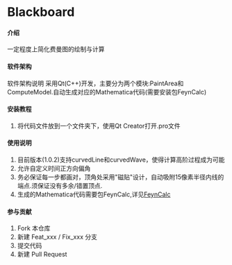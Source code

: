 # Blackboard

#### 介绍
一定程度上简化费曼图的绘制与计算

#### 软件架构
软件架构说明
采用Qt(C++)开发，主要分为两个模块:PaintArea和ComputeModel.自动生成对应的Mathematica代码(需要安装包FeynCalc)

#### 安装教程

1.  将代码文件放到一个文件夹下，使用Qt Creator打开.pro文件

#### 使用说明

1.  目前版本(1.0.2)支持curvedLine和curvedWave，使得计算高阶过程成为可能
2.  允许自定义时间正方向偏角
3.  务必保证每一步都画对，顶角处采用"磁贴"设计，自动吸附15像素半径内线的端点.须保证没有多余/错置顶点.
4.  生成的Mathematica代码需要包FeynCalc,详见[FeynCalc](https://feyncalc.github.io/)

#### 参与贡献

1.  Fork 本仓库
2.  新建 Feat_xxx / Fix_xxx 分支
3.  提交代码
4.  新建 Pull Request
